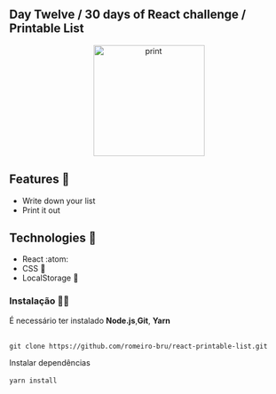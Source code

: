 ## Day Twelve / 30 days of React challenge / Printable List

<p  align="center">
<img  src="https://media.giphy.com/media/S60FmbC13E0tlsNp3N/giphy.gif"  height="200" alt="print">
</p>

## Features :unicorn: 
* Write down your list
* Print it out

## Technologies :mag_right:
* React :atom:
* CSS :nail_care:
* LocalStorage :notebook:


### Instalação 👨‍🏭

É necessário ter instalado <strong>Node.js</strong>,<strong>Git</strong>, <strong>Yarn</strong> 
<br>
<br>

```git clone https://github.com/romeiro-bru/react-printable-list.git```

Instalar dependências
<br>
<br>
```yarn install```

